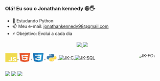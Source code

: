 ### Olá! Eu sou o Jonathan kennedy 😃🖐

- 🌱 Estudando Python
- 📫 Meu e-mail: jonathankennedy98@gmail.com
- ⚡ Obejetivo: Evolui a cada dia

<div align="center">
  <a href="https://github.com/jonathanestudante">
<img height="170em" src="https://githubreadmestats.vercel.app/api?username=jonathanestudante&show_icons=true&theme=tokyonight&include_all_commits=true&count_private=true"/>
<img height="180em" src="https://github-readme-stats.vercel.app/api/top-langs/?username=jonathanestudante&layout=compact&langs_count=7&theme=tokyonight"/>
</div>

<div style="display: inline_block"><br>
  <img align="center" alt="JK-Js" height="30" width="40" src="https://raw.githubusercontent.com/devicons/devicon/master/icons/javascript/javascript-plain.svg">
  <img align="center" alt="JK-HTML" height="30" width="40" src="https://raw.githubusercontent.com/devicons/devicon/master/icons/html5/html5-original.svg">
  <img align="center" alt="JK-CSS" height="30" width="40" src="https://raw.githubusercontent.com/devicons/devicon/master/icons/css3/css3-original.svg">
  <img align="center" alt="JK-Python" height="30" width="40" src="https://raw.githubusercontent.com/devicons/devicon/master/icons/python/python-original.svg">
  <img align="center" alt="JK-C" height="30" width="40" src="https://cdn.jsdelivr.net/gh/devicons/devicon/icons/c/c-original.svg">
  <img align="center" alt="JK-SQL" height="40" width="50" src="https://cdn.jsdelivr.net/gh/devicons/devicon/icons/sqlite/sqlite-original-wordmark.svg">
  <img align="right" alt="JK-FOTO" height="150" style="border-radius:50px;" src="https://cdna.artstation.com/p/assets/images/images/020/145/862/20190823065124/smaller_square/maria-kahramanova-1920-3.jpg?1566561085">
</div>

  ##
  
<div
  <a href="https://instagram.com/jonthan.k" target="_blank"><img src="https://img.shields.io/badge/-Instagram-%23E4405F?style=for-the-badge&logo=instagram&logoColor=white" target="_blank"></a>
 <a href=" https://discord.com/" target="_blank"><img src="https://img.shields.io/badge/Discord-7289DA?style=for-the-badge&logo=discord&logoColor=white" target="_blank"></a> 
  <a href = "jonathankennedy98@gmail.com"><img src="https://img.shields.io/badge/-Gmail-%23333?style=for-the-badge&logo=gmail&logoColor=white" target="_blank"></a>
   
</div>
